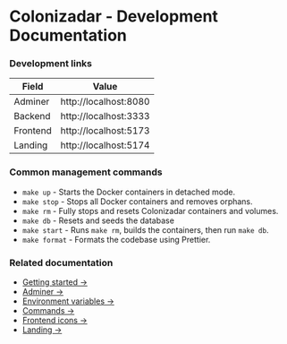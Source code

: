 # Colonizadar - Development Documentation

### Development links

| Field    | Value                 |
|----------|-----------------------|
| Adminer  | http://localhost:8080 |
| Backend  | http://localhost:3333 |
| Frontend | http://localhost:5173 |
| Landing  | http://localhost:5174 |

### Common management commands

- `make up` - Starts the Docker containers in detached mode.
- `make stop` - Stops all Docker containers and removes orphans.
- `make rm` - Fully stops and resets Colonizadar containers and volumes.
- `make db` - Resets and seeds the database
- `make start` - Runs `make rm`, builds the containers, then run `make db`.
- `make format` - Formats the codebase using Prettier.

### Related documentation

- [Getting started &rarr;](getting-started.md)
- [Adminer &rarr;](adminer.md)
- [Environment variables &rarr;](environment.md)
- [Commands &rarr;](commands.md)
- [Frontend icons &rarr;](commands.md)
- [Landing &rarr;](commands.md)
